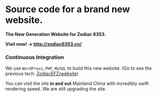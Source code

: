# Source code for a brand new website.

**The New Generation Website for Zodiac 6353.**

**Visit now! -> <http://zodiac6353.cn/>**

### Continuous Integration

We use `WordPress`, `PHP`, `MySQL` to build this new website. (Go to see the previous tech: [ZodiacEFZ/website](https://github.com/ZodiacEFZ/website))

You can visit the site **in and out** Mainland China with incredibly swift rendering speed. We are still upgrading the site.
